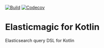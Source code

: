 [![Build](https://github.com/anti-social/elasticmagic-kt/actions/workflows/build.yaml/badge.svg)](https://github.com/anti-social/elasticmagic-kt/actions/workflows/build.yaml)
[![Codecov](https://codecov.io/gh/anti-social/elasticmagic-kt/branch/master/graph/badge.svg?token=ELH5YR0I9C)](https://codecov.io/gh/anti-social/elasticmagic-kt)

# Elasticmagic for Kotlin

Elasticsearch query DSL for Kotlin
